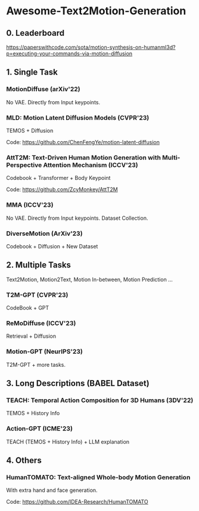 # Awesome-Text2Motion-Generation

## 0. Leaderboard 
https://paperswithcode.com/sota/motion-synthesis-on-humanml3d?p=executing-your-commands-via-motion-diffusion 

## 1. Single Task

### MotionDiffuse (arXiv'22) 
No VAE. Directly from Input keypoints. 

### MLD: Motion Latent Diffusion Models (CVPR'23)
TEMOS + Diffusion 

Code: https://github.com/ChenFengYe/motion-latent-diffusion 

### AttT2M: Text-Driven Human Motion Generation with Multi-Perspective Attention Mechanism (ICCV'23) 
Codebook + Transformer + Body Keypoint 

Code: https://github.com/ZcyMonkey/AttT2M

### MMA (ICCV'23) 
No VAE. Directly from Input keypoints. Dataset Collection.

### DiverseMotion (ArXiv'23) 
Codebook + Diffusion + New Dataset 


## 2. Multiple Tasks 

Text2Motion, Motion2Text, Motion In-between, Motion Prediction ... 

### T2M-GPT (CVPR'23)
CodeBook + GPT 

### ReMoDiffuse (ICCV'23) 
Retrieval + Diffusion 

### Motion-GPT (NeurIPS'23)
T2M-GPT + more tasks. 

## 3. Long Descriptions (BABEL Dataset)

### TEACH: Temporal Action Composition for 3D Humans (3DV'22) 
TEMOS + History Info 

### Action-GPT (ICME'23)
TEACH (TEMOS + History Info)  + LLM explanation 

## 4. Others 

### HumanTOMATO: Text-aligned Whole-body Motion Generation 
With extra hand and face generation. 

Code: https://github.com/IDEA-Research/HumanTOMATO 
 


 
